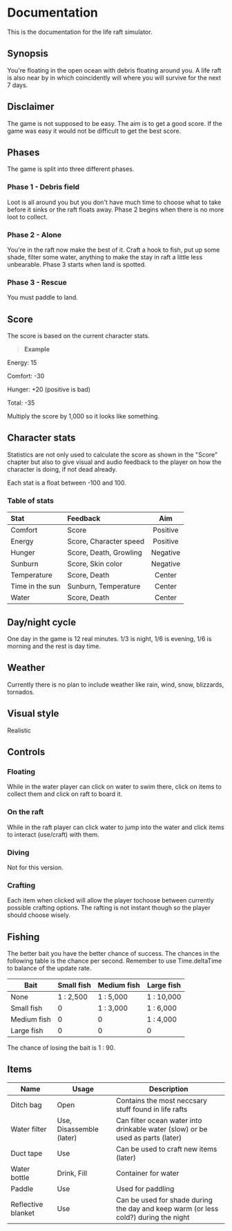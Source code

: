 Documentation
=============
This is the documentation for the life raft simulator.

Synopsis
-------------
You're floating in the open ocean with debris floating around you.
A life raft is also near by in which coincidently will where you will survive for the next 7 days.

Disclaimer
-------------
The game is not supposed to be easy. The aim is to get a good score. If the game was easy it would not be difficult to get the best score.

Phases
-------------
The game is split into three different phases.

### Phase 1 - Debris field
Loot is all around you but you don't have much time to choose what to take before it sinks or the raft floats away.
Phase 2 begins when there is no more loot to collect.

### Phase 2 - Alone
You're in the raft now make the best of it. Craft a hook to fish, put up some shade, filter some water, anything to make the stay in raft a little less unbearable.
Phase 3 starts when land is spotted.

### Phase 3 - Rescue
You must paddle to land.

Score
-------------
The score is based on the current character stats.

> **Example** 
>
Energy: 15
>
Comfort: -30
>
Hunger: +20 (positive is bad)
>
Total: -35

Multiply the score by 1,000 so it looks like something.

Character stats
-------------
Statistics are not only used to calculate the score as shown in the "Score" chapter but also to give visual and audio feedback to the player on how the character is doing, if not dead already.

Each stat is a float between -100 and 100.

### Table of stats
| Stat | Feedback | Aim |
| :--- | :-----| :----: |
| Comfort | Score | Positive |
| Energy | Score, Character speed | Positive |
| Hunger | Score, Death, Growling | Negative |
| Sunburn | Score, Skin color | Negative |
| Temperature | Score, Death | Center |
| Time in the sun | Sunburn, Temperature | Center |
| Water | Score, Death | Center |

Day/night cycle
-------------
One day in the game is 12 real minutes. 1/3 is night, 1/6 is evening, 1/6 is morning and the rest is day time.

Weather
-------------
Currently there is no plan to include weather like rain, wind, snow, blizzards, tornados.

Visual style
-------------
Realistic

Controls
-------------

### Floating
While in the water player can click on water to swim there, click on items to collect them and click on raft to board it.

### On the raft
While in the raft player can click water to jump into the water and click items to interact (use/craft) with them.

### Diving
Not for this version.

### Crafting
Each item when clicked will allow the player tochoose between currently possible crafting options. The rafting is not instant though so the player should choose wisely.

Fishing
-------------
The better bait you have the better chance of success. The chances in the following table is the chance per second. Remember to use Time.deltaTime to balance of the update rate.

| Bait | Small fish | Medium fish | Large fish |
| ---- | ---- | ---- | ---- |
| None | 1 : 2,500 | 1 : 5,000 | 1 : 10,000 | 
| Small fish | 0 | 1 : 3,000 | 1 : 6,000 |
| Medium fish | 0 | 0 | 1 : 4,000 |
| Large fish | 0 | 0 | 0 |

The chance of losing the bait is 1 : 90.

Items
-------------

| Name | Usage | Description |
| ---- | ---- | ---- |
| Ditch bag | Open | Contains the most neccsary stuff found in life rafts |
| Water filter | Use, Disassemble (later) | Can filter ocean water into drinkable water (slow) or be used as parts (later) |
| Duct tape | Use | Can be used to craft new items (later) |
| Water bottle | Drink, Fill | Container for water |
| Paddle | Use | Used for paddling |
| Reflective blanket | Use | Can be used for shade during the day and keep warm (or less cold?) during the night |

